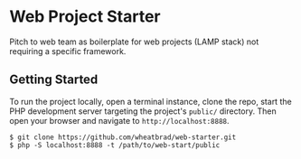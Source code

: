 # Web Project Starter

Pitch to web team as boilerplate for web projects (LAMP stack) not requiring a specific framework.

## Getting Started
To run the project locally, open a terminal instance, clone the repo, start the PHP development server targeting the project's `public/` directory. Then open your browser and navigate to `http://localhost:8888`.
```shell
$ git clone https://github.com/wheatbrad/web-starter.git
$ php -S localhost:8888 -t /path/to/web-start/public
```
